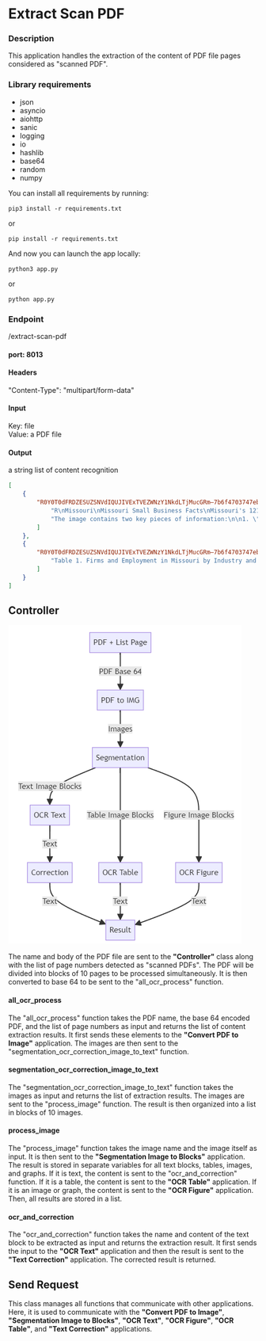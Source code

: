 # Extract Scan PDF

### Description
This application handles the extraction of the content of PDF file pages considered as "scanned PDF".

### Library requirements

* json
* asyncio
* aiohttp
* sanic
* logging
* io
* hashlib
* base64
* random
* numpy

You can install all requirements by running:

```agsl
pip3 install -r requirements.txt
```

or

```agsl
pip install -r requirements.txt
```

And now you can launch the app locally:

```agsl
python3 app.py
```

or

```agsl
python app.py
```

### Endpoint

/extract-scan-pdf

#### port: 8013

#### Headers

"Content-Type": "multipart/form-data"

#### Input

Key: file  
Value: a PDF file

#### Output

a string list of content recognition

```json
[
    {
        "R0Y0T0dFRDZESUZSNVdIQUJIVExTVEZWNzY1NkdLTjMucGRm—7b6f4703747ebe5debe54647754e89f86695d19b7c5792e7ba81956ac63af664—page0": [
            "R\nMissouri\nMissouri Small Business Facts\nMissouri's 121,350 small employers and\n394,913 nonemployers make significant 2007† 2006 2 0 00 contributions to the state's economy, and they Number of Businesses bring innovative products and services to the Small employers (<500 employees) n.a. 121,350 115,244 marketplace.* They are an important source of Large employers (500+ employees) n.a. 2,770 2,819\nNonemployers 394,913 380,499 311,786 employment and opportunity throughout the state. This profile by the Office of Advocacy 2002† % Share % Change in 2002 1997–2002 uses the latest statistics to describe the small\nBusiness Owner Demographics business contribution in the greatest possible\nMale-owned 236,814 53.9 15.5 detail. (Note: A small business is defined as one\nWoman-owned 120,443 27.4 16.2 with fewer than 500 employees.) Equally male/female-owned 67,963 15.5 -27.2\nAfrican American-owned 16,750 3.8 22.5\n• Missouri's real gross state product increased\nAsian-owned 6,376 1.5 31.9 by 1.3% and private-sector employment\nHispanic-owned 3,652 0.8 -11.1 decreased by 0.4% in 2008. By comparison, real Native American/Alaskan-owned 3,280 0.7 n.a.\nGDP growth in the United States was 0.7% and Hawaiian and Pacific Islander-owned 96 0.0 -31.4 private-sector employment declined by 0.7%. % Change from\n2008†\n• The health care and social assistance industry 2007 2000 was the state’s largest small business and overall Workforce (Thousands) /Unemployment (%) employer in 2006 (Table 1). Private-sector employment 2,285 -0.4 0.7\n• Small businesses are a major force in the Government employment 430 1.4 5.7 state's net job change, as shown in Table 2. Self-employed (incorp. & uninc.) 295 -8.1 15.5\nFemale self-employment 87 -23.5 15.1\n• The number of small employers in Missouri\nMale self-employment 208 0.2 15.7 was 121,350 in 2006, accounting for 97.8% of\nMinority self-employment 20 -24.5 22.7 the state's employers and 49.7% of its private- Veteran self-employment 36 -12.1 8.4 sector employment. (Source: U.S. Dept. of Unemployment rate (%) 6.1 1.0 2.8\nCommerce: Bureau of the Census.)\nBusiness Turnover\nQuarterly establishment openings 21,349 -1.8 -2.1\nFor Further Information\nQuarterly establishment closings 22,176 -4.9 -10.4\n• Data on all states and territories is available at\nBusiness bankruptcies 676 76.0 83.2 www.sba.gov/advo/research/profiles.\n2008† 2007 2000\n• For other small business data and analysis, visit www.sba.gov/advo/research, call (202) 205-6533, Income and Finance or email advocacy@sba.gov. Proprietors’ income ($billion) 16.0 15.5 11.8\n• Visit http://web.sba.gov/list to subscribe to Number of bank branches 2,427 2,376 2,096\nNo. of bus. loans under $100,000‡ n.a. 191,977 71,165 listservs for Advocacy’s newsletter, press releases,\nTotal value of business loans under regulatory news, and research reports. n.a. 1,946 995\n$100,000 ($million)‡\n• For RSS feeds, visit www.sba.gov/advo/ rsslibrary.html Source: U.S. Dept. of Commerce, Bureau of the Census and Bureau of Economic\nAnalysis; U.S. Dept. of Labor, Bureau of Labor Statistics; Administrative Office of the\n* Small employer data from 2006; nonemployer from 2007. U.S. Courts; Federal Deposit Insurance Corporation; and U.S. Small Business\nAdministration, Office of Advocacy (www.sba.gov/advo/research/sbl_08study.pdf,\nTable 4b.) n.a. not available.\n† Latest available data; certain figures are economywide. ‡Data are for CRA loans.\nSmall Business Profile: Missouri, Page 1 Published in October 2009 by the U.S. Small Business Administration, Office of Advocacy",
            "The image contains two key pieces of information:\n\n1. \"SBA Office of Advocacy\": This refers to the U.S. Small Business Administration's Office of Advocacy, which serves as the independent voice for small businesses within the federal government.\n\n2. \"Small Business Profile\": This appears to be the title of a publication or report focused on providing information and advocacy for small businesses.\n\nThe key relationship conveyed is that the SBA Office of Advocacy is responsible for producing the Small Business Profile, which likely contains data, analysis, and insights to support and represent the interests of small businesses in government policy and decision-making. The Office of Advocacy acts as the \"voice of small business in government\" as stated in the image.\n\nOverall, the image highlights the SBA Office of Advocacy's role in advocating for and providing a platform to amplify the concerns and perspectives of the small business community through publications and other initiatives."
        ]
    },
    {
        "R0Y0T0dFRDZESUZSNVdIQUJIVExTVEZWNzY1NkdLTjMucGRm—7b6f4703747ebe5debe54647754e89f86695d19b7c5792e7ba81956ac63af664—page1": [
            "Table 1. Firms and Employment in Missouri by Industry and Firm Size, 2006 and 2007\n(Nonfarm, Thousands)\nEmployer Firms (2006) Employment (2006)\nNonemployer 1-19 1-499 1-19 1-499\nIndustry Firms (2007) Total Employees Employees Total Employees Employees\nTotal 394.9 124.1 106.7 121.4 2,468.0 432.3 1,227.5\nForestry, etc. and agriculture support 5.3 0.3 0.2 0.3 1.6 (D) (D)\nMining 0.4 0.2 0.1 0.2 4.0 (D) (D)\nUtilities 0.3 0.1 0.1 0.1 16.3 0.3 3.3\nConstruction 59.9 16.9 15.4 16.8 154.6 61.4 130.6\nManufacturing 6.0 6.3 4.3 5.9 305.4 24.2 119.5\nWholesale trade 6.4 6.9 5.2 6.4 127.8 23.5 73.4\nRetail trade 40.9 15.2 13.0 14.7 326.5 59.9 138.5\nTransportation and warehousing 21.3 4.4 3.7 4.2 88.1 13.0 36.2\nInformation 4.6 1.4 1.0 1.2 69.5 4.5 16.2\nFinance and insurance 15.4 6.2 5.3 5.9 136.9 16.5 47.7\nReal estate and rental and leasing 43.0 5.6 5.1 5.5 42.5 13.6 28.5\nProfessional, scientific, and technical svcs. 43.1 12.9 11.6 12.6 137.9 39.6 84.8\nManagement of companies and enterprises -- 0.8 0.1 0.5 71.3 0.3 8.0\nAdmin., support, waste mgt., remed. svcs. 31.6 6.5 5.5 6.2 157.3 19.9 63.1\nEducational services 7.9 1.4 1.0 1.3 64.8 4.5 28.8\nHealth care and social assistance 28.6 12.0 10.0 11.8 362.9 47.6 171.0\nArts, entertainment, and recreation 17.9 2.0 1.7 2.0 38.0 6.7 23.2\nAccommodation and food services 4.8 9.0 6.6 8.8 239.8 37.4 146.7\nOther services (except public admin.) 57.7 15.1 13.9 15.0 120.6 56.0 102.3\nUnclassified -- 3.0 3.0 3.0 2.0 (D) 2.0\nSource: U.S. Dept. of Commerce, Bureau of the Census, Statistics of U.S. Businesses. (See www.sba.gov/advo/research/data.html for data from other years, and for starts, closures, job creation and destruction by industry and by size category.)\n(D) Data suppressed to protect the confidentiality of individual firms.\nTable 2: Net Job Change by Firm Size, 2003–2006 (Nonfarm)\nTotal Net Employment Size of Firm\nNew Jobs 1-4 5-9 10-19 20-99 100-499 <500 500+\n2003 - 2004 30,258 21,121 7,413 5,217 5,978 -750 38,979 -8,721\n2004 - 2005 11,032 16,687 2,152 -2,148 -7,853 -1,390 7,448 3,584\n2005 - 2006 43,552 15,632 3,713 7,641 3,380 272 30,638 12,914\nSource: U.S. Dept. of Commerce, Bureau of the Census. (For more detailed data see www.sba.gov/advo/research/data.html.)\nTable 3: Establishment and Employment Turnover by Quarter, 2008 (Nonfarm, Thousands)\nEstablishments Employment Change Due To:\nOpenings Expansions Contractions Closings Openings Expansions Contractions Closings\nQuarter 1 6.1 29.8 31.9 5.8 26.6 111.0 114.1 25.3\nQuarter 2 5.4 29.9 32.6 5.9 25.2 117.4 121.6 26.0\nQuarter 3 3.9 29.2 31.9 3.6 20.5 113.4 125.5 19.4\nQuarter 4 5.9 27.9 34.8 7.0 27.5 105.5 140.7 26.9\nSource: U.S. Dept. of Labor, Bureau of Labor Statistics, Business Employment Dynamics. (For more detailed data see www.bls.gov/bdm/home.htm.)\nNote: These figures contain all firm sizes; Census data from 2006 show that 86 percent of establishment births and deaths were in firms with fewer than 500 employees.\nSmall Business Profile: Missouri, Page 2 Published in Oct. 2009 by the U.S. Small Business Administration, Office of Advocacy"
        ]
    }
]
```

## Controller

![alt text](<Graph/Extract_scan_graph.png>)

The name and body of the PDF file are sent to the **"Controller"** class along with the list of page numbers detected as "scanned PDFs". The PDF will be divided into blocks of 10 pages to be processed simultaneously. It is then converted to base 64 to be sent to the "all_ocr_process" function.

#### all_ocr_process

The "all_ocr_process" function takes the PDF name, the base 64 encoded PDF, and the list of page numbers as input and returns the list of content extraction results. It first sends these elements to the **"Convert PDF to Image"** application. The images are then sent to the "segmentation_ocr_correction_image_to_text" function.

#### segmentation_ocr_correction_image_to_text

The "segmentation_ocr_correction_image_to_text" function takes the images as input and returns the list of extraction results. The images are sent to the "process_image" function. The result is then organized into a list in blocks of 10 images.

#### process_image

The "process_image" function takes the image name and the image itself as input. It is then sent to the **"Segmentation Image to Blocks"** application. The result is stored in separate variables for all text blocks, tables, images, and graphs. If it is text, the content is sent to the "ocr_and_correction" function. If it is a table, the content is sent to the **"OCR Table"** application. If it is an image or graph, the content is sent to the **"OCR Figure"** application. Then, all results are stored in a list.

#### ocr_and_correction

The "ocr_and_correction" function takes the name and content of the text block to be extracted as input and returns the extraction result. It first sends the input to the **"OCR Text"** application and then the result is sent to the **"Text Correction"** application. The corrected result is returned.

## Send Request

This class manages all functions that communicate with other applications. Here, it is used to communicate with the **"Convert PDF to Image"**, **"Segmentation Image to Blocks"**, **"OCR Text"**, **"OCR Figure"**, **"OCR Table"**, and **"Text Correction"** applications.
